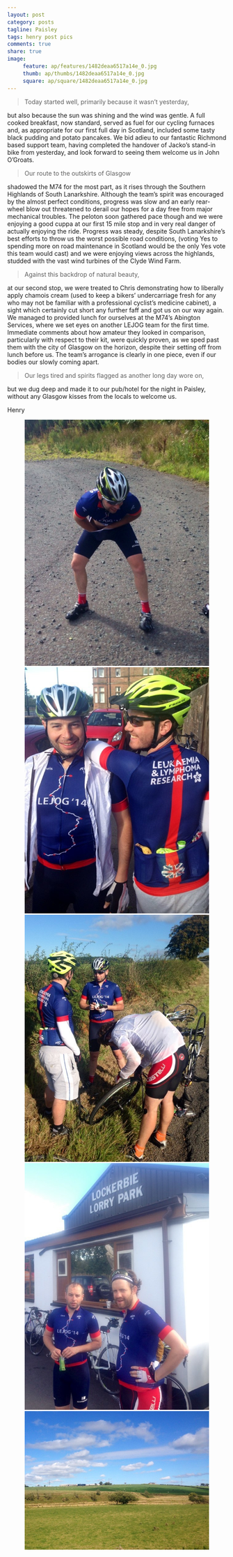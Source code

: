 ```yaml
---
layout: post
category: posts
tagline: Paisley
tags: henry post pics
comments: true
share: true
image: 
     feature: ap/features/1482deaa6517a14e_0.jpg
     thumb: ap/thumbs/1482deaa6517a14e_0.jpg
     square: ap/square/1482deaa6517a14e_0.jpg
---
```

> Today started well, primarily because it wasn’t yesterday,


but also because the sun was shining and the wind was gentle. A full
cooked breakfast, now standard, served as fuel for our cycling
furnaces and, as appropriate for our first full day in Scotland,
included some tasty black pudding and potato pancakes. We bid adieu to
our fantastic Richmond based support team, having completed the
handover of Jacko’s stand-in bike from yesterday, and look forward to
seeing them welcome us in John O’Groats.


> Our route to the outskirts of Glasgow


shadowed the M74 for the most part, as it rises through the Southern
Highlands of South Lanarkshire. Although the team’s spirit was
encouraged by the almost perfect conditions, progress was slow and an
early rear-wheel blow out threatened to derail our hopes for a day
free from major mechanical troubles. The peloton soon gathered pace
though and we were enjoying a good cuppa at our first 15 mile stop and
in very real danger of actually enjoying the ride. Progress was
steady, despite South Lanarkshire’s best efforts to throw us the worst
possible road conditions, (voting Yes to spending more on road
maintenance in Scotland would be the only Yes vote this team would
cast) and we were enjoying views across the highlands, studded with
the vast wind turbines of the Clyde Wind Farm.


> Against this backdrop of natural beauty,


at our second stop, we were treated to Chris demonstrating how to
liberally apply chamois cream (used to keep a bikers’ undercarriage
fresh for any who may not be familiar with a professional cyclist’s
medicine cabinet), a sight which certainly cut short any further faff
and got us on our way again. We managed to provided lunch for
ourselves at the M74’s Abington Services, where we set eyes on another
LEJOG team for the first time. Immediate comments about how amateur
they looked in comparison, particularly with respect to their kit,
were quickly proven, as we sped past them with the city of Glasgow on
the horizon, despite their setting off from lunch before us. The
team’s arrogance is clearly in one piece, even if our bodies our
slowly coming apart.


> Our legs tired and spirits flagged as another long day wore on,


but we dug deep and made it to our pub/hotel for the night in Paisley,
without any Glasgow kisses from the locals to welcome us.


Henry
<figure class="third">
<a href="/images/ap/standard/1482deaa6517a14e_0.jpg">
<img src="/images/ap/standard/1482deaa6517a14e_0.jpg">
</a><a href="/images/ap/standard/1482deaa6517a14e_1.jpg">
<img src="/images/ap/standard/1482deaa6517a14e_1.jpg">
</a><a href="/images/ap/standard/1482deaa6517a14e_2.jpg">
<img src="/images/ap/standard/1482deaa6517a14e_2.jpg">
</a><a href="/images/ap/standard/1482deaa6517a14e_3.jpg">
<img src="/images/ap/standard/1482deaa6517a14e_3.jpg">
</a><a href="/images/ap/standard/1482deaa6517a14e_4.jpg">
<img src="/images/ap/standard/1482deaa6517a14e_4.jpg">
</a></figure>
